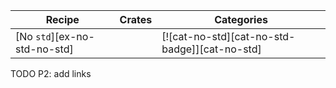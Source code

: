 | Recipe | Crates | Categories |
|--------|--------|------------|
| [No `std`][ex-no-std-no-std] |  | [![cat-no-std][cat-no-std-badge]][cat-no-std]  |

<div class="hidden">
TODO P2: add links
</div>
